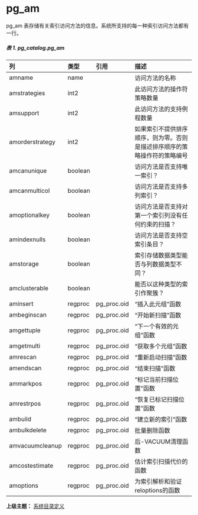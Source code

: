 # pg_am

pg_am 表存储有关索引访问方法的信息。系统所支持的每一种索引访问方法都有一行。

##### 表 1\. pg\_catalog.pg\_am

|列|类型|引用|描述|
|:---|:---|:---|:---|
|amname|name||访问方法的名称
|amstrategies|int2||此访问方法的操作符策略数量
|amsupport|int2||此访问方法的支持例程数量
|amorderstrategy|int2||如果索引不提供排序顺序，则为零。否则是描述排序顺序的策略操作符的策略编号
|amcanunique|boolean||访问方法是否支持唯一索引？
|amcanmulticol|boolean||访问方法是否支持多列索引？
|amoptionalkey|boolean||访问方法是否支持对第一个索引列没有任何约束的扫描？
|amindexnulls|boolean||访问方法是否支持空索引条目？
|amstorage|boolean||索引存储数据类型能否与列数据类型不同？
|amclusterable|boolean||能否以这种类型的索引作聚簇？
|aminsert|regproc|pg_proc.oid|“插入此元组”函数
|ambeginscan|regproc|pg_proc.oid|“开始新扫描”函数
|amgettuple|regproc|pg_proc.oid|“下一个有效的元组”函数
|amgetmulti|regproc|pg_proc.oid|“获取多个元组”函数
|amrescan|regproc|pg_proc.oid|“重新启动扫描”函数
|amendscan|regproc|pg_proc.oid|“结束扫描”函数
|ammarkpos|regproc|pg_proc.oid|“标记当前扫描位置”函数
|amrestrpos|regproc|pg_proc.oid|“恢复已标记扫描位置”函数
|ambuild|regproc|pg_proc.oid|“建立新的索引”函数
|ambulkdelete|regproc|pg_proc.oid|批量删除函数
|amvacuumcleanup|regproc|pg_proc.oid|后-VACUUM清理函数
|amcostestimate|regproc|pg_proc.oid|估计索引扫描代价的函数
|amoptions|regproc|pg_proc.oid|为索引解析和验证reloptions的函数

**上级主题：** [系统目录定义](./README.md)